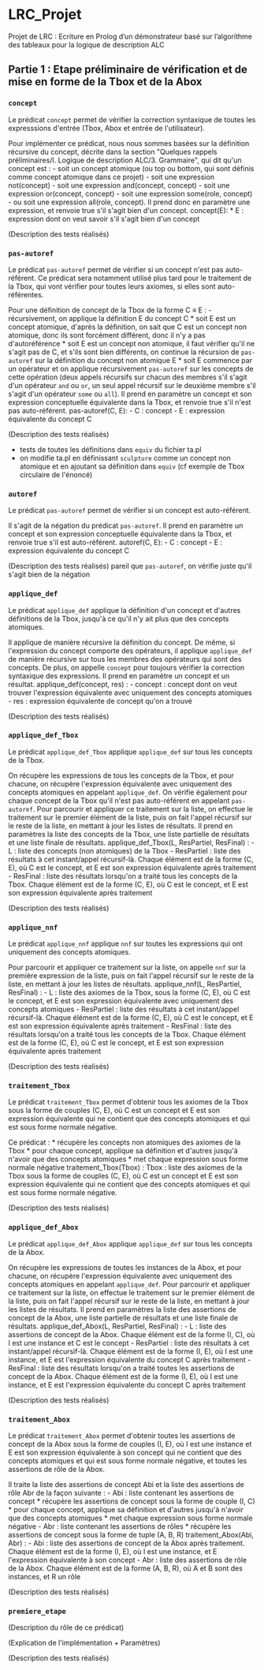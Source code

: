 # LRC_Projet
Projet de LRC : Ecriture en Prolog d’un démonstrateur basé sur l’algorithme des tableaux pour la logique de description ALC

## Partie 1 : Etape préliminaire de vérification et de mise en forme de la Tbox et de la Abox

### `concept`
Le prédicat `concept` permet de vérifier la correction syntaxique de toutes les expresssions d'entrée (Tbox, Abox et entrée de l'utilisateur).

Pour implémenter ce prédicat, nous nous sommes basées sur la définition récursive du concept, décrite dans la section "Quelques rappels préliminaires/I. Logique de description ALC/3. Grammaire", qui dit qu'un concept est :
    - soit un concept atomique (ou top ou bottom, qui sont définis comme concept atomique dans ce projet)
    - soit une expression not(concept)
    - soit une expression and(concept, concept)
    - soit une expression or(concept, concept)
    - soit une expression some(role, concept)
    - ou soit une expression all(role, concept).
Il prend donc en paramètre une expression, et renvoie true s'il s'agit bien d'un concept.
concept(E):
    * E : expression dont on veut savoir s'il s'agit bien d'un concept

(Description des tests réalisés)


### `pas-autoref`
Le prédicat `pas-autoref` permet de vérifier si un concept n'est pas auto-référent. Ce prédicat sera notamment utilisé plus tard pour le traitement de la Tbox, qui vont vérifier pour toutes leurs axiomes, si elles sont auto-référentes.


Pour une définition de concept de la Tbox de la forme C ≡ E :
    - récursivement, on applique la définition E du concept C
        * soit E est un concept atomique, d'après la définition, on sait que C est un concept non atomique, donc ils sont forcément différent, donc il n'y a pas d'autoréférence
        * soit E est un concept non atomique, il faut vérifier qu'il ne s'agit pas de C, et s'ils sont bien différents, on continue la récursion de `pas-autoref` sur la définition du concept non atomique E
        * soit E commence par un opérateur et on applique récursivement `pas-autoref` sur les concepts de cette opération (deux appels récursifs sur chacun des membres s'il s'agit d'un opérateur `and` ou `or`, un seul appel récursif sur le deuxième membre s'il s'agit d'un opérateur `some` ou `all`).
Il prend en paramètre un concept et son expression conceptuelle équivalente dans la Tbox, et renvoie true s'il n'est pas auto-référent.
pas-autoref(C, E):
    - C : concept
    - E : expression équivalente du concept C

(Description des tests réalisés)
- tests de toutes les définitions dans `equiv` du fichier ta.pl
- on modifie ta.pl en définissant `sculpture` comme un concept non atomique et en ajoutant sa définition dans `equiv` (cf exemple de Tbox circulaire de l'énoncé)


### `autoref`
Le prédicat `pas-autoref` permet de vérifier si un concept est auto-référent. 

Il s'agit de la négation du prédicat `pas-autoref`.
Il prend en paramètre un concept et son expression conceptuelle équivalente dans la Tbox, et renvoie true s'il est auto-référent.
autoref(C, E):
    - C : concept
    - E : expression équivalente du concept C

(Description des tests réalisés)
pareil que `pas-autoref`, on vérifie juste qu'il s'agit bien de la négation


### `applique_def`
Le prédicat `applique_def` applique la définition d'un concept et d'autres définitions de la Tbox, jusqu'à ce qu'il n'y ait plus que des concepts atomiques.

Il applique de manière récursive la définition du concept. De même, si l'expression du concept comporte des opérateurs, il applique `applique_def` de manière récursive sur tous les membres des opérateurs qui sont des concepts. De plus, on appelle `concept` pour toujours vérifier la correction syntaxique des expressions.
Il prend en paramètre un concept et un résultat.
applique_def(concept, res) :
    - concept : concept dont on veut trouver l'expression équivalente avec uniquement des concepts atomiques
    - res : expression équivalente de concept qu'on a trouvé

(Description des tests réalisés)


### `applique_def_Tbox`
Le prédicat `applique_def_Tbox` applique `applique_def` sur tous les concepts de la Tbox.

On récupère les expressions de tous les concepts de la Tbox, et pour chacune, on récupère l'expression équivalente avec uniquement des concepts atomiques en appelant `applique_def`. On vérifie également pour chaque concept de la Tbox qu'il n'est pas auto-référent en appelant `pas-autoref`. Pour parcourir et appliquer ce traitement sur la liste, on effectue le traitement sur le premier élément de la liste, puis on fait l'appel récursif sur le reste de la liste, en mettant à jour les listes de résultats.
Il prend en paramètres la liste des concepts de la Tbox, une liste partielle de résultats et une liste finale de résultats.
applique_def_Tbox(L, ResPartiel, ResFinal) :
    - L : liste des concepts (non atomiques) de la Tbox
    - ResPartiel : liste des résultats à cet instant/appel récursif-là. Chaque élément est de la forme (C, E), où C est le concept, et E est son expression équivalente après traitement
    - ResFinal : liste des résultats lorsqu'on a traité tous les concepts de la Tbox. Chaque élément est de la forme (C, E), où C est le concept, et E est son expression équivalente après traitement

(Description des tests réalisés)


### `applique_nnf`
Le prédicat `applique_nnf` applique `nnf` sur toutes les expressions qui ont uniquement des concepts atomiques.

Pour parcourir et appliquer ce traitement sur la liste, on appelle `nnf` sur la première expression de la liste, puis on fait l'appel récursif sur le reste de la liste, en mettant à jour les listes de résultats.
applique_nnf(L, ResPartiel, ResFinal) :
    - L : liste des axiomes de la Tbox, sous la forme (C, E), où C est le concept, et E est son expression équivalente avec uniquement des concepts atomiques 
    - ResPartiel : liste des résultats à cet instant/appel récursif-là. Chaque élément est de la forme (C, E), où C est le concept, et E est son expression équivalente après traitement
    - ResFinal : liste des résultats lorsqu'on a traité tous les concepts de la Tbox. Chaque élément est de la forme (C, E), où C est le concept, et E est son expression équivalente après traitement

(Description des tests réalisés)


### `traitement_Tbox`
Le prédicat `traitement_Tbox` permet d'obtenir tous les axiomes de la Tbox sous la forme de couples (C, E), où C est un concept et E est son expression équivalente qui ne contient que des concepts atomiques et qui est sous forme normale négative.

Ce prédicat :
    * récupère les concepts non atomiques des axiomes de la Tbox
    * pour chaque concept, applique sa définition et d'autres jusqu'à n'avoir que des concepts atomiques
    * met chaque expression sous forme normale négative 
traitement_Tbox(Tbox) :
    Tbox : liste des axiomes de la Tbox sous la forme de couples (C, E), où C est un concept et E est son expression équivalente qui ne contient que des concepts atomiques et qui est sous forme normale négative.

(Description des tests réalisés)


### `applique_def_Abox`
Le prédicat `applique_def_Abox` applique `applique_def` sur tous les concepts de la Abox.

On récupère les expressions de toutes les instances de la Abox, et pour chacune, on récupère l'expression équivalente avec uniquement des concepts atomiques en appelant `applique_def`. Pour parcourir et appliquer ce traitement sur la liste, on effectue le traitement sur le premier élément de la liste, puis on fait l'appel récursif sur le reste de la liste, en mettant à jour les listes de résultats.
Il prend en paramètres la liste des assertions de concept de la Abox, une liste partielle de résultats et une liste finale de résultats.
applique_def_Abox(L, ResPartiel, ResFinal) :
    - L : liste des assertions de concept de la Abox. Chaque élément est de la forme (I, C), où I est une instance et C est le concept
    - ResPartiel : liste des résultats à cet instant/appel récursif-là. Chaque élément est de la forme (I, E), où I est une instance, et E est l'expression équivalente du concept C après traitement
    - ResFinal : liste des résultats lorsqu'on a traité toutes les assertions de concept de la Abox. Chaque élément est de la forme (I, E), où I est une instance, et E est l'expression équivalente du concept C après traitement

(Description des tests réalisés)


### `traitement_Abox`
Le prédicat `traitement_Abox` permet d'obtenir toutes les assertions de concept de la Abox sous la forme de couples (I, E), où I est une instance et E est son expression équivalente à son concept qui ne contient que des concepts atomiques et qui est sous forme normale négative, et toutes les assertions de rôle de la Abox.

Il traite la liste des assertions de concept Abi et la liste des assertions de rôle Abr de la façon suivante :
    - Abi : liste contenant les assertions de concept
        * récupère les assertions de concept sous la forme de couple (I, C)
        * pour chaque concept, applique sa définition et d'autres jusqu'à n'avoir que des concepts atomiques
        * met chaque expression sous forme normale négative
    - Abr : liste contenant les assertions de rôles
        * récupère les assertions de concept sous la forme de tuple (A, B, R) 
traitement_Abox(Abi, Abr) :
    - Abi : liste des assertions de concept de la Abox après traitement. Chaque élément est de la forme (I, E), où I est une instance, et E l'expression équivalente à son concept
    - Abr : liste des assertions de rôle de la Abox. Chaque élément est de la forme (A, B, R), où A et B sont des instances, et R un rôle

(Description des tests réalisés)


### `premiere_etape`
(Description du rôle de ce prédicat)

(Explication de l'implémentation + Paramètres)

(Description des tests réalisés)

